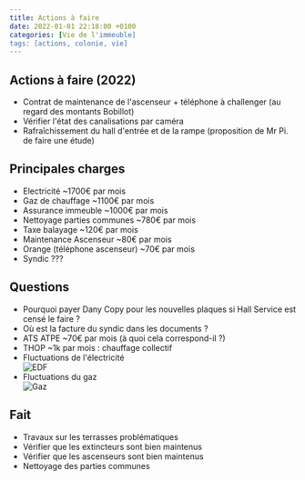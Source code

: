 ```yaml
---
title: Actions à faire
date: 2022-01-01 22:18:00 +0100
categories: [Vie de l'immeuble]
tags: [actions, colonie, vie]
---
```


## Actions à faire (2022)
- Contrat de maintenance de l'ascenseur + téléphone à challenger (au regard des montants Bobillot)
- Vérifier l'état des canalisations par caméra
- Rafraîchissement du hall d'entrée et de la rampe (proposition de Mr Pi. de faire une étude)

## Principales charges 
- Electricité ~1700€ par mois
- Gaz de chauffage ~1100€ par mois
- Assurance immeuble ~1000€ par mois
- Nettoyage parties communes ~780€ par mois
- Taxe balayage ~120€ par mois
- Maintenance Ascenseur ~80€ par mois
- Orange (téléphone ascenseur) ~70€ par mois
- Syndic ???

## Questions 
- Pourquoi payer Dany Copy pour les nouvelles plaques si Hall Service est censé le faire ?
- Où est la facture du syndic dans les documents ?
- ATS ATPE ~70€ par mois (à quoi cela correspond-il ?)
- THOP ~1k par mois : chauffage collectif
- Fluctuations de l'électricité<br/>
![EDF](/55colonie/assets/img/EDF20212022.JPG?raw=true "EDF")
- Fluctuations du gaz<br/>
![Gaz](/55colonie/assets/img/Gaz2021.JPG?raw=true "EDF")

## Fait
- Travaux sur les terrasses problématiques
- Vérifier que les extincteurs sont bien maintenus
- Vérifier que les ascenseurs sont bien maintenus
- Nettoyage des parties communes
